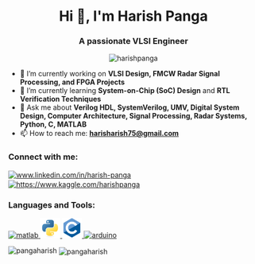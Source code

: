 <h1 align="center">Hi 👋, I'm Harish Panga</h1>
<h3 align="center">A passionate VLSI Engineer</h3>

<p align="center">
  <img src="https://dras.in/wp-content/uploads/2021/04/embedded1.jpg" alt="harishpanga" width="500" height="300" />
</p>

- 🔭 I’m currently working on **VLSI Design, FMCW Radar Signal Processing, and FPGA Projects**
- 🌱 I’m currently learning **System-on-Chip (SoC) Design** and **RTL Verification Techniques**
- 💬 Ask me about **Verilog HDL, SystemVerilog, UMV, Digital System Design, Computer Architecture, Signal Processing, Radar Systems, Python, C, MATLAB**
- 📫 How to reach me: **harisharish75@gmail.com**

<h3 align="left">Connect with me:</h3>
<p align="left">
  <a href="https://linkedin.com/in/harish-panga" target="blank">
    <img align="center" src="https://raw.githubusercontent.com/rahuldkjain/github-profile-readme-generator/master/src/images/icons/Social/linked-in-alt.svg" alt="www.linkedin.com/in/harish-panga" height="30" width="40" />
  </a>
  
  <a href="https://kaggle.com/harishpanga" target="blank">
    <img align="center" src="https://raw.githubusercontent.com/rahuldkjain/github-profile-readme-generator/master/src/images/icons/Social/kaggle.svg" alt="https://www.kaggle.com/harishpanga" height="30" width="40" />
  </a>
</p>

<h3 align="left">Languages and Tools:</h3>
<p align="left">
  <a href="https://www.mathworks.com/" target="_blank" rel="noreferrer">
    <img src="https://upload.wikimedia.org/wikipedia/commons/2/21/Matlab_Logo.png" alt="matlab" width="40" height="40"/>
  </a>
  <a href="https://www.python.org" target="_blank" rel="noreferrer">
    <img src="https://raw.githubusercontent.com/devicons/devicon/master/icons/python/python-original.svg" alt="python" width="40" height="40"/>
  </a>
  <a href="https://www.cprogramming.com/" target="_blank" rel="noreferrer">
    <img src="https://raw.githubusercontent.com/devicons/devicon/master/icons/c/c-original.svg" alt="c" width="40" height="40"/>
  </a>
  <a href="https://www.arduino.cc/" target="_blank" rel="noreferrer">
    <img src="https://cdn.worldvectorlogo.com/logos/arduino-1.svg" alt="arduino" width="40" height="40"/>
  </a>

</p>

<p><img align="left" src="https://github-readme-stats.vercel.app/api/top-langs?username=pangaharish&show_icons=true&locale=en&layout=compact" alt="pangaharish" /></p>

<p>&nbsp;<img align="center" src="https://github-readme-stats.vercel.app/api?username=pangaharish&show_icons=true&locale=en" alt="pangaharish" /></p>
